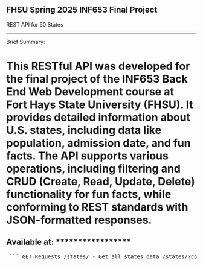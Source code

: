 FHSU Spring 2025 INF653 Final Project
-------------------------------------
REST API for 50 States
_____________________________________

Brief Summary:
# This RESTful API was developed for the final project of the INF653 Back End Web Development course at Fort Hays State University (FHSU). It provides detailed information about U.S. states, including data like population, admission date, and fun facts. The API supports various operations, including filtering and CRUD (Create, Read, Update, Delete) functionality for fun facts, while conforming to REST standards with JSON-formatted responses.

Available at: *****************
-------------------------------------

<pre> ``` GET Requests /states/ - Get all states data /states/?contig=true - Get contiguous states data (excludes AK and HI) /states/?contig=false - Get non-contiguous states data (AK and HI only) /states/:state - Get data for the specified state /states/:state/funfact - Get a random fun fact for the specified state /states/:state/capital - Get the capital of the specified state /states/:state/nickname - Get the nickname of the specified state /states/:state/population - Get the population of the specified state /states/:state/admission - Get the admission date of the specified state POST Requests /states/:state/funfact - Add fun facts to the specified state PATCH Requests /states/:state/funfact - Update a specific fun fact of the specified state DELETE Requests /states/:state/funfact - Delete a specific fun fact of the specified state ``` </pre>